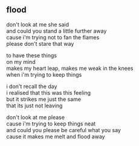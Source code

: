 ## flood

don't look at me she said  
and could you stand a little further away  
cause i'm trying not to fan the flames  
please don't stare that way

to have these things  
on my mind  
makes my heart leap, makes me weak in the knees  
when i'm trying to keep things

i don't recall the day  
i realised that this was this feeling  
but it strikes me just the same  
that its just not leaving

don't look at me please  
cause i'm trying to keep things neat  
and could you please be careful what you say  
cause it makes me melt and flood away
